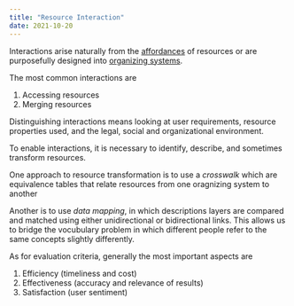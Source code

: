 ```yaml
---
title: "Resource Interaction"
date: 2021-10-20
---
```


Interactions arise naturally from the [affordances](thoughts/human-centered-design.md) of resources or are purposefully designed into [organizing systems](thoughts/organizing-systems.md).

The most common interactions are
1. Accessing resources
2. Merging resources

Distinguishing interactions means looking at user requirements, resource properties used, and the legal, social and organizational environment.

To enable interactions, it is necessary to identify, describe, and sometimes transform resources.

One approach to resource transformation is to use a *crosswalk* which are equivalence tables that relate resources from one oragnizing system to another

Another is to use *data mapping*, in which descriptions layers are compared and matched using either unidirectional or bidirectional links. This allows us to bridge the vocubulary problem in which different people refer to the same concepts slightly differently.

As for evaluation criteria, generally the most important aspects are
1. Efficiency (timeliness and cost)
2. Effectiveness (accuracy and relevance of results)
3. Satisfaction (user sentiment)